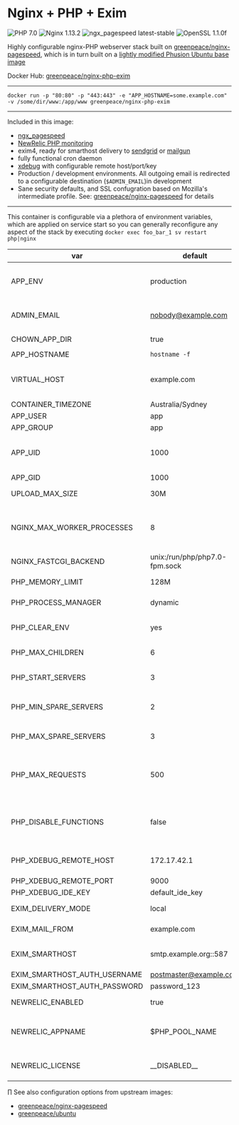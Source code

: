 
# Nginx + PHP + Exim

![PHP 7.0](https://img.shields.io/badge/php-7.0-brightgreen.svg) ![Nginx 1.13.2](https://img.shields.io/badge/nginx-1.13.2-brightgreen.svg) ![ngx_pagespeed latest-stable](https://img.shields.io/badge/ngx_pagespeed-latest--stable-brightgreen.svg) ![OpenSSL 1.1.0f](https://img.shields.io/badge/OpenSSL-1.1.0f-brightgreen.svg)

Highly configurable nginx-PHP webserver stack built on [greenpeace/nginx-pagespeed](https://hub.docker.com/r/greenpeace/nginx-pagespeed/), which is in turn built on a [lightly modified Phusion Ubuntu base image](https://hub.docker.com/r/greenpeace/ubuntu/)

Docker Hub: [greenpeace/nginx-php-exim](https://hub.docker.com/r/greenpeace/nginx-php-exim/)

---

`docker run -p "80:80" -p "443:443" -e "APP_HOSTNAME=some.example.com" -v /some/dir/www:/app/www greenpeace/nginx-php-exim`

---

Included in this image:
-   [ngx_pagespeed](https://github.com/pagespeed/ngx_pagespeed)
-   [NewRelic PHP monitoring](https://newrelic.com)
-   exim4, ready for smarthost delivery to [sendgrid](https://sendgrid.net) or [mailgun](http://mailgun.net/)
-   fully functional cron daemon
-   [xdebug](https://xdebug.org/) with configurable remote host/port/key
-   Production / development environments.  All outgoing email is redirected to a configurable destination (`$ADMIN_EMAIL`)in development
-   Sane security defaults, and SSL confugration based on Mozilla's intermediate profile. See: [greenpeace/nginx-pagespeed](https://hub.docker.com/r/greenpeace/nginx-pagespeed/) for details

---

This container is configurable via a plethora of environment variables, which are applied on service start so you can generally reconfigure any aspect of the stack by executing `docker exec foo_bar_1 sv restart php|nginx`

var | default | description
--- | ------- | -----------
APP_ENV | production | production, development :: 'development' enables [http://www.xdebug.org/](http://www.xdebug.org/)
ADMIN_EMAIL | nobody@example.com | Server administrator email, used for intercepted email in `development` mode
CHOWN_APP_DIR | true | if true, `chown -R $APP_USER:$APP_GROUP /app/www`
APP_HOSTNAME | `hostname -f` |  hostname of application
VIRTUAL_HOST | example.com | virtualhosts which this service should respond to, separated by commmas. Useful for operating behind [jwilder/nginx-proxy](https://hub.docker.com/r/jwilder/nginx-proxy/).
CONTAINER_TIMEZONE | Australia/Sydney | Server timezone
APP_USER | app | nginx and php5-fpm user
APP_GROUP | app | nginx and php5-fpm group
APP_UID | 1000 | user_id - useful when mounting volumes from host > guest to either share or delineate file access permission
APP_GID | 1000 | group_id
UPLOAD_MAX_SIZE | 30M | Maximum upload size, applied to nginx and php5-fpm
NGINX_MAX_WORKER_PROCESSES | 8 | nginx worker_processes is determined from number of processor cores on service start, up to the maximum permitted by NGINX_MAX_WORKER_PROCESSES
NGINX_FASTCGI_BACKEND | unix:/run/php/php7.0-fpm.sock | Location of the PHP upstream fastcgi_backend
PHP_MEMORY_LIMIT | 128M | Maximum memory PHP can use per worker
PHP_PROCESS_MANAGER | dynamic | dynamic, static, ondemand :: PHP process manager scheme
PHP_CLEAR_ENV | yes | yes, no :: if set to 'no', enables access to all environment variables via php `getenv()`
PHP_MAX_CHILDREN | 6 | process manager maximum spawned children
PHP_START_SERVERS | 3 | if PHP_PROCESS_MANAGER is dynamic, this is the number of children spawned on boot
PHP_MIN_SPARE_SERVERS | 2 | if PHP_PROCESS_MANAGER is dynamic, this is the minimum number of idle children
PHP_MAX_SPARE_SERVERS | 3 | if PHP_PROCESS_MANAGER is dynamic, this is the maximum number of idle children
PHP_MAX_REQUESTS | 500 | Maximum number of requests each child process can process before terminating, which should mitigate any memory leaks. Set to 0 to disable.
PHP_DISABLE_FUNCTIONS | false | Comma separated list of additional functions to disable for security.  These are appended to the default Ubuntu distribution disable_functions line
PHP_XDEBUG_REMOTE_HOST | 172.17.42.1 | If $APP_ENV is `development`, XDebug is enabled and configured to communicate to this remote host
PHP_XDEBUG_REMOTE_PORT | 9000 | XDebug port
PHP_XDEBUG_IDE_KEY | default_ide_key | XDebug IDE Key
EXIM_DELIVERY_MODE | local | smarthost, local :: set to smarthost to enable third party SMTP
EXIM_MAIL_FROM | example.com | domain from which exim4 mail appears to originate
EXIM_SMARTHOST | smtp.example.org::587 | smarthost relay SMTP server address and port (note the double colon (::) before port number)
EXIM_SMARTHOST_AUTH_USERNAME | postmaster@example.com | SMTP username
EXIM_SMARTHOST_AUTH_PASSWORD | password_123 | SMTP password
NEWRELIC_ENABLED | true | Enables or disables [Newrelic.com](https://newrelic.com/) reporting
NEWRELIC_APPNAME | $PHP_POOL_NAME | Application name in Newrelic APM list. Defaults to PHP pool name (APP_HOSTNAME with underscores instead of periods)
NEWRELIC_LICENSE | \_\_DISABLED\_\_ | Newrelic account license key.  Available from your Newrelic account page
∏
See also configuration options from upstream images:
-   [greenpeace/nginx-pagespeed](https://hub.docker.com/u/greenpeace/nginx-pagespeed/)
-   [greenpeace/ubuntu](https://hub.docker.com/u/greenpeace/ubuntu/)
